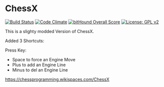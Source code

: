 # ChessX
[![Build Status](https://travis-ci.org/madnight/chessx.svg?branch=master)](https://travis-ci.org/madnight/chessx)
[![Code Climate](https://codeclimate.com/github/madnight/chessx/badges/gpa.svg)](https://codeclimate.com/github/madnight/chessx)
[![bitHound Overall Score](https://www.bithound.io/github/madnight/chessx/badges/score.svg)](https://www.bithound.io/github/madnight/chessx)
[![License: GPL v2](https://img.shields.io/badge/License-GPL%20v2-blue.svg)](https://img.shields.io/badge/License-GPL%20v2-blue.svg)

This is a slighty modded Version of ChessX.

Added 3 Shortcuts:

Press Key:
+ Space to force an Engine Move
+ Plus to add an Engine Line
+ Minus to del an Engine Line

https://chessprogramming.wikispaces.com/ChessX
